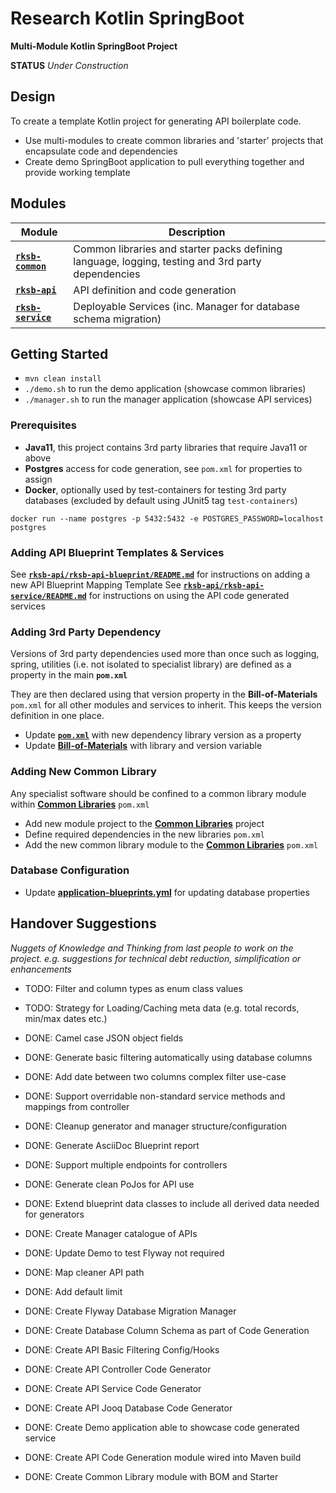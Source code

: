 # Research Kotlin SpringBoot

**Multi-Module Kotlin SpringBoot Project**

**STATUS** _Under Construction_


## Design

To create a template Kotlin project for generating API boilerplate code.

* Use multi-modules to create common libraries and 'starter' projects that encapsulate code and dependencies
* Create demo SpringBoot application to pull everything together and provide working template


## Modules

Module          | Description
--------------- | ------------- 
[**`rksb-common`**](./rksb-common/README.md)    |  Common libraries and starter packs defining language, logging, testing and 3rd party dependencies
[**`rksb-api`**](./rksb-api/README.md)          |  API definition and code generation
[**`rksb-service`**](./rksb-service/README.md)  |  Deployable Services (inc. Manager for database schema migration)


## Getting Started

* `mvn clean install`
* `./demo.sh` to run the demo application (showcase common libraries)
* `./manager.sh` to run the manager application (showcase API services)

### Prerequisites

* **Java11**, this project contains 3rd party libraries that require Java11 or above 
* **Postgres** access for code generation, see `pom.xml` for properties to assign
* **Docker**, optionally used by test-containers for testing 3rd party databases (excluded by default using JUnit5 tag `test-containers`) 

```
docker run --name postgres -p 5432:5432 -e POSTGRES_PASSWORD=localhost postgres
```


### Adding API Blueprint Templates & Services

See [**`rksb-api/rksb-api-blueprint/README.md`**](rksb-api/rksb-api-blueprint/README.md) for instructions on adding a new API Blueprint Mapping Template
See [**`rksb-api/rksb-api-service/README.md`**](rksb-api/rksb-api-service/README.md) for instructions on using the API code generated services


### Adding 3rd Party Dependency

Versions of 3rd party dependencies used more than once such as logging, spring, utilities 
(i.e. not isolated to specialist library) are defined as a property in the main **`pom.xml`**

They are then declared using that version property in the **Bill-of-Materials** `pom.xml` for all other
modules and services to inherit.  This keeps the version definition in one place.

* Update [**`pom.xml`**](./pom.xml) with new dependency library version as a property
* Update [**Bill-of-Materials**](./rksb-common/rksb-common-bom/pom.xml) with library and version variable


### Adding New Common Library

Any specialist software should be confined to a common library module within 
[**Common Libraries**](./rksb-common/rksb-common-lib/pom.xml) `pom.xml`

* Add new module project to the [**Common Libraries**](./rksb-common/rksb-common-lib/) project
* Define required dependencies in the new libraries `pom.xml` 
* Add the new common library module to the [**Common Libraries**](./rksb-common/rksb-common-lib/pom.xml) `pom.xml`


### Database Configuration

* Update [**application-blueprints.yml**](./rksb-api/rksb-api-blueprint/src/main/resources/application-blueprints.yml) for updating database properties


## Handover Suggestions

_Nuggets of Knowledge and Thinking from last people to work on the project._
_e.g. suggestions for technical debt reduction, simplification or enhancements_

* TODO: Filter and column types as enum class values
* TODO: Strategy for Loading/Caching meta data (e.g. total records, min/max dates etc.)

* DONE: Camel case JSON object fields
* DONE: Generate basic filtering automatically using database columns
* DONE: Add date between two columns complex filter use-case
* DONE: Support overridable non-standard service methods and mappings from controller
* DONE: Cleanup generator and manager structure/configuration
* DONE: Generate AsciiDoc Blueprint report
* DONE: Support multiple endpoints for controllers
* DONE: Generate clean PoJos for API use
* DONE: Extend blueprint data classes to include all derived data needed for generators
* DONE: Create Manager catalogue of APIs
* DONE: Update Demo to test Flyway not required
* DONE: Map cleaner API path
* DONE: Add default limit
* DONE: Create Flyway Database Migration Manager
* DONE: Create Database Column Schema as part of Code Generation
* DONE: Create API Basic Filtering Config/Hooks
* DONE: Create API Controller Code Generator
* DONE: Create API Service Code Generator
* DONE: Create API Jooq Database Code Generator
* DONE: Create Demo application able to showcase code generated service
* DONE: Create API Code Generation module wired into Maven build
* DONE: Create Common Library module with BOM and Starter

